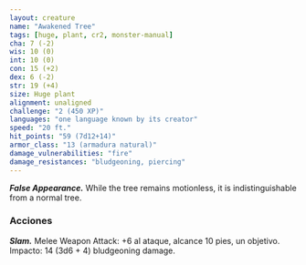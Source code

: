 ```yaml
---
layout: creature
name: "Awakened Tree"
tags: [huge, plant, cr2, monster-manual]
cha: 7 (-2)
wis: 10 (0)
int: 10 (0)
con: 15 (+2)
dex: 6 (-2)
str: 19 (+4)
size: Huge plant
alignment: unaligned
challenge: "2 (450 XP)"
languages: "one language known by its creator"
speed: "20 ft."
hit_points: "59 (7d12+14)"
armor_class: "13 (armadura natural)"
damage_vulnerabilities: "fire"
damage_resistances: "bludgeoning, piercing"
---
```


***False Appearance.*** While the tree remains motionless, it is indistinguishable from a normal tree.

### Acciones

***Slam.*** Melee Weapon Attack: +6 al ataque, alcance 10 pies, un objetivo. Impacto: 14 (3d6 + 4) bludgeoning damage.